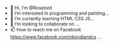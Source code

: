 - 👋 Hi, I’m @Roselord
- 👀 I’m interested in programming and painting...
- 🌱 I’m currently learning HTML CSS JS...
- 💞️ I’m looking to collaborate on ...
- 📫 How to reach me on Facebook https://www.facebook.com/obsydiandcs  ...

<!---
Roselord/Roselord is a ✨ special ✨ repository because its `README.md` (this file) appears on your GitHub profile.
You can click the Preview link to take a look at your changes.
--->
